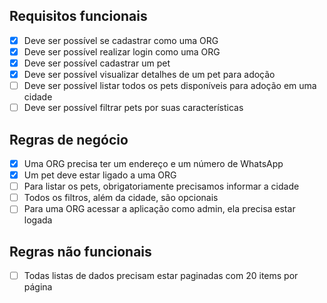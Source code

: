 ## Requisitos funcionais

- [x] Deve ser possível se cadastrar como uma ORG
- [x] Deve ser possível realizar login como uma ORG
- [x] Deve ser possível cadastrar um pet
- [x] Deve ser possível visualizar detalhes de um pet para adoção
- [ ] Deve ser possível listar todos os pets disponíveis para adoção em uma cidade
- [ ] Deve ser possível filtrar pets por suas características

## Regras de negócio

- [x] Uma ORG precisa ter um endereço e um número de WhatsApp
- [x] Um pet deve estar ligado a uma ORG
- [ ] Para listar os pets, obrigatoriamente precisamos informar a cidade
- [ ] Todos os filtros, além da cidade, são opcionais
- [ ] Para uma ORG acessar a aplicação como admin, ela precisa estar logada

## Regras não funcionais

- [ ] Todas listas de dados precisam estar paginadas com 20 items por página

